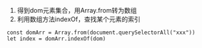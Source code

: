 1. 得到dom元素集合，用Array.from转为数组
2. 利用数组方法indexOf，查找某个元素的索引
```
const domArr = Array.from(document.querySelectorAll("xxx"))
let index = domArr.indexOf(dom)
```
